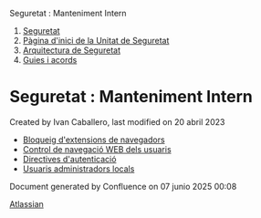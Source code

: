 Seguretat : Manteniment Intern  

1.  [Seguretat](index.md)
2.  [Pàgina d'inici de la Unitat de Seguretat](15368362.md)
3.  [Arquitectura de Seguretat](Arquitectura-de-Seguretat_24216213.md)
4.  [Guies i acords](Guies-i-acords_81855860.md)

Seguretat : Manteniment Intern
==============================

Created by Ivan Caballero, last modified on 20 abril 2023

*   [Bloqueig d'extensions de navegadors](81855880.md)
*   [Control de navegació WEB dels usuaris](100008135.md)
*   [Directives d'autenticació](100008133.md)
*   [Usuaris administradors locals](Usuaris-administradors-locals_81856148.md)

Document generated by Confluence on 07 junio 2025 00:08

[Atlassian](http://www.atlassian.com/)